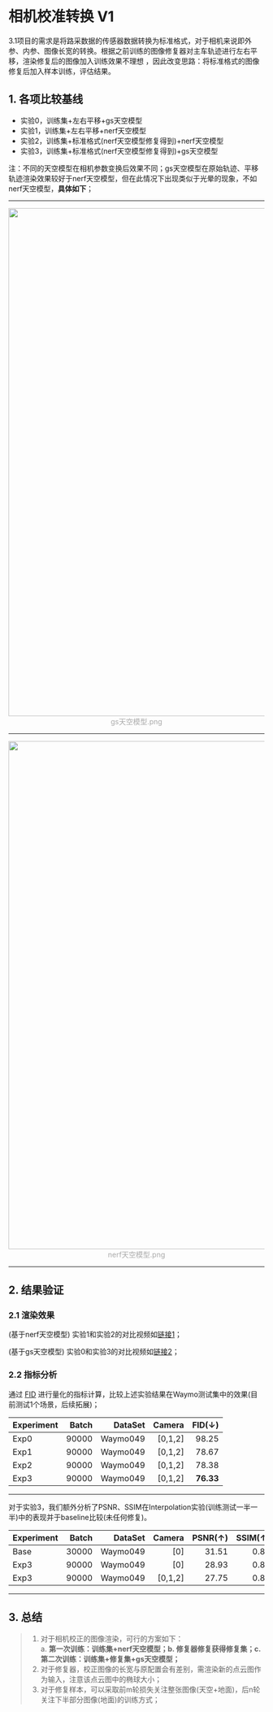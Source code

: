 # 相机校准转换 V1
3.1项目的需求是将路采数据的传感器数据转换为标准格式，对于相机来说即外参、内参、图像长宽的转换。根据之前训练的图像修复器对主车轨迹进行左右平移，渲染修复后的图像加入训练效果不理想
，因此改变思路：将标准格式的图像修复后加入样本训练，评估结果。

## 1. 各项比较基线

- 实验0，训练集+左右平移+gs天空模型   
- 实验1，训练集+左右平移+nerf天空模型   
- 实验2，训练集+标准格式(nerf天空模型修复得到)+nerf天空模型
- 实验3，训练集+标准格式(nerf天空模型修复得到)+gs天空模型 

注：不同的天空模型在相机参数变换后效果不同；gs天空模型在原始轨迹、平移轨迹渲染效果较好于nerf天空模型，但在此情况下出现类似于光晕的现象，不如nerf天空模型，**具体如下**；

<div align=center>
    
  --- 
  
  <img src="https://github.com/user-attachments/assets/fc996c9b-292d-48d0-bf1e-0ca4ff866b31" width="1000px">
  <font color="AAAAAA">gs天空模型.png</font>
  
  --- 
  
  <img src="https://github.com/user-attachments/assets/182ba27f-2b6b-4d5b-9e79-5ca117765d7b" width="1000px">
  <font color="AAAAAA">nerf天空模型.png</font>
    
  --- 

</div>
  
## 2. 结果验证
### 2.1 渲染效果

(基于nerf天空模型) 实验1和实验2的对比视频如[链接1](https://github.com/user-attachments/assets/24ef8d46-4421-473d-9c23-78ee2e0d5e0f)；

(基于gs天空模型) 实验0和实验3的对比视频如[链接2](https://github.com/user-attachments/assets/47be620c-314f-4b26-8ddf-ee8c7df073d4)；

### 2.2 指标分析
通过 [FID](https://proceedings.neurips.cc/paper/2017/hash/8a1d694707eb0fefe65871369074926d-Abstract.html) 进行量化的指标计算，比较上述实验结果在Waymo测试集中的效果(目前测试1个场景，后续拓展)；

| Experiment   | Batch  |   DataSet |   Camera |    FID(↓) |
|:----------|----------:|------:|--------:|--------:|
| Exp0   |90000 |   Waymo049 |[0,1,2]    |    98.25| 
| Exp1   |90000 |   Waymo049 |[0,1,2]    |    78.67| 
| Exp2   |90000 |   Waymo049 |[0,1,2]    |    78.38| 
| Exp3   |90000 |   Waymo049 |[0,1,2]    |    **76.33**| 

---
对于实验3，我们额外分析了PSNR、SSIM在Interpolation实验(训练测试一半一半)中的表现并于baseline比较(未任何修复)。

| Experiment   | Batch  |   DataSet |   Camera |    PSNR(↑) |    SSIM(↑) |
|:----------|----------:|------:|--------:|--------:|--------:|
| Base   |30000 |   Waymo049 |[0]        |    31.51|     0.89|
| Exp3   |90000 |   Waymo049 |[0]        |    28.93|     0.85|
| Exp3   |90000 |   Waymo049 |[0,1,2]    |    27.75|     0.82| 

---

## 3. 总结 
> 1. 对于相机校正的图像渲染，可行的方案如下：   
> a. **第一次训练：训练集+nerf天空模型；b. 修复器修复获得修复集；c. 第二次训练：训练集+修复集+gs天空模型；**
> 2. 对于修复器，校正图像的长宽与原配置会有差别，需渲染新的点云图作为输入，注意该点云图中的椭球大小；
> 3. 对于修复样本，可以采取前m轮损失关注整张图像(天空+地面)，后n轮关注下半部分图像(地面)的训练方式；
